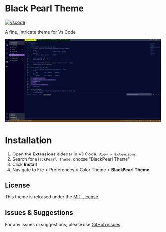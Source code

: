 # Black Pearl Theme


[![vscode](https://img.shields.io/badge/vscode-v1.5+-373277.svg?style=for-the-badge)](https://code.visualstudio.com/updates/v1_52)

A fine, intricate theme for Vs Code

![theme preview](https://raw.githubusercontent.com/DayoAsaolu/blackPearl-VsCode-Theme/master/screenshot.png)

# Installation

1. Open the **Extensions** sidebar in VS Code. `View → Extensions`
1. Search for `BlackPearl Theme`, choose "BlackPearl Theme"
1. Click **Install** 
1. Navigate to File > Preferences > Color Theme > **BlackPearl Theme**

## License

This theme is released under the [MIT License](https://github.com/DayoAsaolu/delicate-VsCode-Theme/blob/main/LICENSE).

## Issues & Suggestions

For any issues or suggestions, please use [GitHub issues](https://github.com/DayoAsaolu/delicate-VsCode-Theme/issues).

